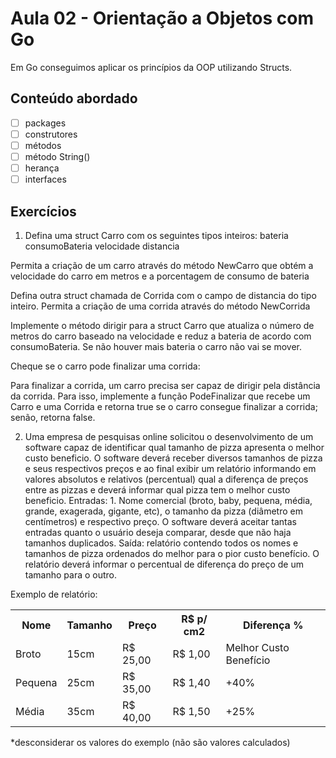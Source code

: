 # Aula 02 - Orientação a Objetos com Go

Em Go conseguimos aplicar os princípios da OOP utilizando Structs.

## Conteúdo abordado
- [ ] packages
- [ ] construtores
- [ ] métodos
- [ ] método String()
- [ ] herança
- [ ] interfaces

## Exercícios
1) Defina uma struct Carro com os seguintes tipos inteiros:
bateria
consumoBateria
velocidade
distancia

Permita a criação de um carro através do método NewCarro que obtém a velocidade do carro em metros e a porcentagem de consumo de bateria

Defina outra struct chamada de Corrida com o campo de distancia do tipo inteiro. Permita a criação de uma corrida através do método NewCorrida

Implemente o método dirigir para a struct Carro que atualiza o número de metros do carro baseado na velocidade e reduz a bateria de acordo com consumoBateria.
Se não houver mais bateria o carro não vai se mover.

Cheque se o carro pode finalizar uma corrida:

Para finalizar a corrida, um carro precisa ser capaz de dirigir pela distância da corrida. Para isso, implemente a função PodeFinalizar que recebe um Carro e uma Corrida e retorna true se o carro consegue finalizar a corrida; senão, retorna false.

2) Uma empresa de pesquisas online solicitou o desenvolvimento de um software capaz de identificar qual tamanho de pizza apresenta o melhor custo beneficio. 
O software deverá receber diversos tamanhos de pizza e seus respectivos preços e ao final exibir um relatório informando em valores absolutos e relativos (percentual)  qual a diferença de preços entre as pizzas e deverá informar qual pizza tem  o melhor custo beneficio.
Entradas:  1. Nome comercial (broto, baby, pequena, média, grande, exagerada, gigante, etc), o tamanho da pizza (diâmetro em centímetros) e respectivo  preço. O software deverá aceitar tantas entradas quanto o usuário deseja comparar, desde que não haja tamanhos duplicados. 
Saída: relatório contendo todos os nomes e tamanhos de pizza ordenados do melhor para o pior custo benefício.  O relatório deverá informar o percentual  de diferença do preço de um tamanho para o outro. 

Exemplo de relatório: 
<table>
  <tr>
    <th>Nome</th>
    <th>Tamanho</th>
    <th>Preço</th>
    <th>R$ p/ cm2</th>
    <th>Diferença %</th>
  </tr>
  <tr>
    <td>Broto</td>
    <td>15cm</td>
    <td>R$ 25,00</td>
    <td>R$ 1,00</td>
    <td>Melhor Custo Benefício</td>
  </tr>
  <tr>
    <td>Pequena</td>
    <td>25cm</td>
    <td>R$ 35,00</td>
    <td>R$ 1,40</td>
    <td>+40%</td>
  </tr>
  <tr>
    <td>Média</td>
    <td>35cm</td>
    <td>R$ 40,00</td>
    <td>R$ 1,50</td>
    <td>+25%</td>
  </tr>
</table>

*desconsiderar os valores do exemplo (não são valores calculados)
